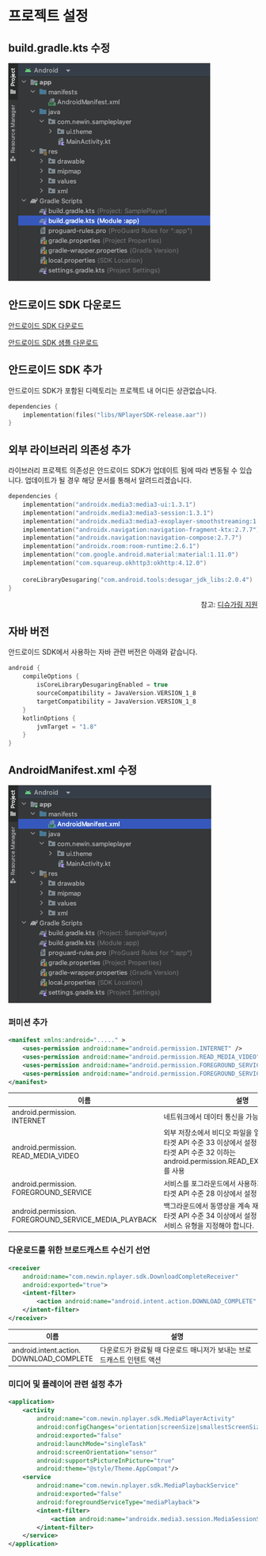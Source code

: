 # 프로젝트 설정

## build.gradle.kts 수정

![](./img/build-gradle-kts.png)

## 안드로이드 SDK 다운로드

[안드로이드 SDK 다운로드](https://app.playnplay.com/sdks/latest/NPlayerSDK-android.zip)

[안드로이드 SDK 샘플 다운로드](https://app.playnplay.com/sdks/latest/NPlayerSDKSample-android.zip)


## 안드로이드 SDK 추가

안드로이드 SDK가 포함된 디렉토리는 프로젝트 내 어디든 상관없습니다.

```kotlin
dependencies {
	implementation(files("libs/NPlayerSDK-release.aar"))
}
```

## 외부 라이브러리 의존성 추가

라이브러리 프로젝트 의존성은 안드로이드 SDK가 업데이트 됨에 따라 변동될 수 있습니다. 업데이트가 될 경우 해당 문서를 통해서 알려드리겠습니다.

```kotlin
dependencies {
    implementation("androidx.media3:media3-ui:1.3.1")
    implementation("androidx.media3:media3-session:1.3.1")
    implementation("androidx.media3:media3-exoplayer-smoothstreaming:1.3.1")
    implementation("androidx.navigation:navigation-fragment-ktx:2.7.7")
    implementation("androidx.navigation:navigation-compose:2.7.7")
    implementation("androidx.room:room-runtime:2.6.1")
    implementation("com.google.android.material:material:1.11.0")
    implementation("com.squareup.okhttp3:okhttp:4.12.0")
	
    coreLibraryDesugaring("com.android.tools:desugar_jdk_libs:2.0.4")
}
```

<div align="right">
참고: <a href="https://developer.android.com/studio/write/java8-support?hl=ko#library-desugaring">디슈가링 지원</a>
</div>

## 자바 버전

안드로이드 SDK에서 사용하는 자바 관련 버전은 아래와 같습니다.

```kotlin
android {
    compileOptions {
        isCoreLibraryDesugaringEnabled = true
		sourceCompatibility = JavaVersion.VERSION_1_8
        targetCompatibility = JavaVersion.VERSION_1_8
    }
    kotlinOptions {
 		jvmTarget = "1.8"
    }
}
```

## AndroidManifest.xml 수정

![](./img/android-manifest.png)

### 퍼미션 추가

```xml
<manifest xmlns:android="....." >
    <uses-permission android:name="android.permission.INTERNET" />
    <uses-permission android:name="android.permission.READ_MEDIA_VIDEO" />
    <uses-permission android:name="android.permission.FOREGROUND_SERVICE" />
    <uses-permission android:name="android.permission.FOREGROUND_SERVICE_MEDIA_PLAYBACK" />
</manifest>
```

| 이름   | 설명 |
|-------|-----|
| android.permission.<br>INTERNET | 네트워크에서 데이터 통신을 가능하게 설정 |
| android.permission.<br>READ_MEDIA_VIDEO | 외부 저장소에서 비디오 파일을 열기 위한 설정<br>타겟 API 수준 33 이상에서 설정<br>타겟 API 수준 32 이하는 android.permission.READ_EXTERNAL_STORAGE를 사용 |
| android.permission.<br>FOREGROUND_SERVICE | 서비스를 포그라운드에서 사용하기 위해서 설정<br>타겟 API 수준 28 이상에서 설정 |
| android.permission.<br>FOREGROUND_SERVICE_MEDIA_PLAYBACK | 백그라운드에서  동영상을 계속 재생하기 위한 설정<br>타겟 API 수준 34 이상에서 설정 - 적절한 포그라운드 서비스 유형을 지정해야 합니다. |

### 다운로드를 위한 브로드캐스트 수신기 선언

```xml
<receiver
    android:name="com.newin.nplayer.sdk.DownloadCompleteReceiver"
    android:exported="true">
    <intent-filter>
        <action android:name="android.intent.action.DOWNLOAD_COMPLETE" />
    </intent-filter>
</receiver>
```

| 이름   | 설명 |
|-------|-----|
| android.intent.action.<br>DOWNLOAD_COMPLETE | 다운로드가 완료될 때 다운로드 매니저가 보내는 브로드캐스트 인텐트 액션 |


### 미디어 및 플레이어 관련 설정 추가

```xml
<application>
    <activity
        android:name="com.newin.nplayer.sdk.MediaPlayerActivity"
        android:configChanges="orientation|screenSize|smallestScreenSize|screenLayout|keyboardHidden"
        android:exported="false"
        android:launchMode="singleTask"
        android:screenOrientation="sensor"
        android:supportsPictureInPicture="true"
        android:theme="@style/Theme.AppCompat"/>
    <service
        android:name="com.newin.nplayer.sdk.MediaPlaybackService"
        android:exported="false"
        android:foregroundServiceType="mediaPlayback">
        <intent-filter>
            <action android:name="androidx.media3.session.MediaSessionService" />        
        </intent-filter>
    </service>
</application>
```